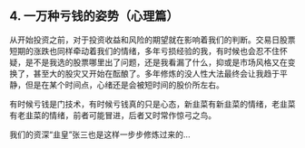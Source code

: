 ## 4. 一万种亏钱的姿势（心理篇）
从开始投资之前，对于投资收益和风险的期望就在影响着我们的判断。交易日股票短期的涨跌也同样牵动着我们的情绪，多年亏损经验的我，有时候也会忍不住怀疑，是不是我选的股票哪里出了问题，还是我看漏了什么，抑或是市场风格又在变换了，甚至大的股灾又开始在酝酿了。多年修炼的没人性大法最终会让我趋于平静，但是在某个时间点，心绪还是会被短时间的股价所左右。

有时候亏钱是门技术，有时候亏钱真的只是心态，新韭菜有新韭菜的情绪，老韭菜有老韭菜的情绪，前者可能冒进，后者又时常作惊弓之鸟。

我们的资深“韭皇”张三也是这样一步步修炼过来的...
